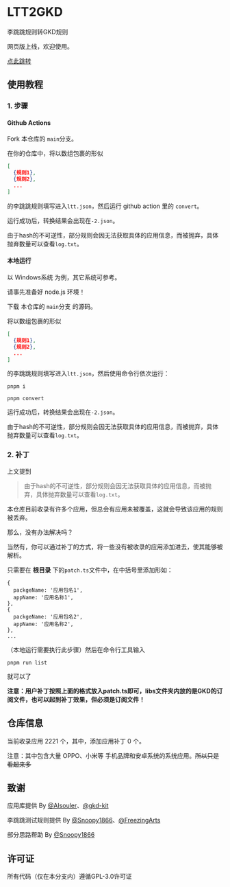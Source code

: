 # LTT2GKD

李跳跳规则转GKD规则

网页版上线，欢迎使用。

[点此跳转](https://ltt2gkd.adproqwq.xyz)

## 使用教程

### 1. 步骤

#### Github Actions

Fork 本仓库的 `main`分支。

在你的仓库中，将以数组包裹的形似
```json
[
  {规则1},
  {规则2},
  ...
]
```
的李跳跳规则填写进入`ltt.json`，然后运行 github action 里的 `convert`。

运行成功后，转换结果会出现在`-2.json`。

由于hash的不可逆性，部分规则会因无法获取具体的应用信息，而被抛弃，具体抛弃数量可以查看`log.txt`。

#### 本地运行

以 Windows系统 为例，其它系统可参考。

请事先准备好 node.js 环境！

下载 本仓库的 `main`分支 的源码。

将以数组包裹的形似
```json
[
  {规则1},
  {规则2},
  ...
]
```
的李跳跳规则填写进入`ltt.json`，然后使用命令行依次运行：

```shell
pnpm i

pnpm convert
```

运行成功后，转换结果会出现在`-2.json`。

由于hash的不可逆性，部分规则会因无法获取具体的应用信息，而被抛弃，具体抛弃数量可以查看`log.txt`。

### 2. 补丁

上文提到

> 由于hash的不可逆性，部分规则会因无法获取具体的应用信息，而被抛弃，具体抛弃数量可以查看`log.txt`。

本仓库目前收录有许多个应用，但总会有应用未被覆盖，这就会导致该应用的规则被丢弃。

那么，没有办法解决吗？

当然有，你可以通过补丁的方式，将一些没有被收录的应用添加进去，使其能够被解析。

只需要在 **根目录** 下的`patch.ts`文件中，在中括号里添加形如：

```json5
{
  packgeName: '应用包名1',
  appName: '应用名称1',
},
{
  packgeName: '应用包名2',
  appName: '应用名称2',
},
...
```

（本地运行需要执行此步骤）然后在命令行工具输入

```shell
pnpm run list
```

就可以了

**注意：用户补丁按照上面的格式放入patch.ts即可，libs文件夹内放的是GKD的订阅文件，也可以起到补丁效果，但必须是订阅文件！**

## 仓库信息

当前收录应用 2221 个，其中，添加应用补丁 0 个。

注意：其中包含大量 OPPO、小米等 手机品牌和安卓系统的系统应用。~~所以只是看起来多~~

## 致谢

应用库提供 By [@AIsouler](https://github.com/AIsouler)、[@gkd-kit](https://github.com/gkd-kit)

李跳跳测试规则提供 By [@Snoopy1866](https://github.com/Snoopy1866)、[@FreezingArts](https://github.com/FreezingArts)

部分思路帮助 By [@Snoopy1866](https://github.com/Snoopy1866)

## 许可证

所有代码（仅在本分支内）遵循GPL-3.0许可证